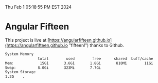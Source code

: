Thu Feb  1 05:18:55 PM EST 2024

# Angular Fifteen


This project is live at [https://angularfifteen.github.io](https://angularfifteen.github.io "fifteen!") thanks to Github.

```bash
System Memory
               total        used        free      shared  buff/cache   available
Mem:            15Gi       3.6Gi       1.8Gi       810Mi        11Gi        11Gi
Swap:          8.0Gi       323Mi       7.7Gi
System Storage
1.2G	.
```
```bash
